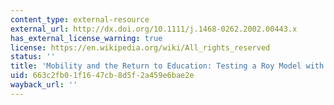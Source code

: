 ```yaml
---
content_type: external-resource
external_url: http://dx.doi.org/10.1111/j.1468-0262.2002.00443.x
has_external_license_warning: true
license: https://en.wikipedia.org/wiki/All_rights_reserved
status: ''
title: 'Mobility and the Return to Education: Testing a Roy Model with Multiple Markets'
uid: 663c2fb0-1f16-47cb-8d5f-2a459e6bae2e
wayback_url: ''
---
```

